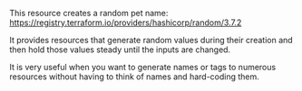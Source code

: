This resource creates a random pet name: https://registry.terraform.io/providers/hashicorp/random/3.7.2

It provides resources that generate random values during their creation and then hold those values steady until the inputs are changed.

It is very useful when you want to generate names or tags to numerous resources without having to think of names and hard-coding them.
